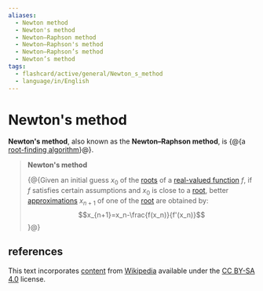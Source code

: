```yaml
---
aliases:
  - Newton method
  - Newton's method
  - Newton–Raphson method
  - Newton–Raphson's method
  - Newton–Raphson’s method
  - Newton’s method
tags:
  - flashcard/active/general/Newton_s_method
  - language/in/English
---
```


# Newton's method

__Newton's method__, also known as the __Newton–Raphson method__, is {@{a [root-finding algorithm](root-finding%20algorithms.md)}@}. <!--SR:!2024-11-19,274,330-->

> __Newton's method__
>
> {@{Given an initial guess $x_0$ of the [roots](zero%20of%20a%20function.md) of a [real-valued function](real-valued%20function.md) $f$, if $f$ satisfies certain assumptions and $x_0$ is close to a [root](zero%20of%20a%20function.md), better [approximations](approximation.md) $x_{n+1}$ of one of the [root](zero%20of%20a%20function.md) are obtained by:$$x_{n+1}=x_n-\frac{f(x_n)}{f'(x_n)}$$}@} <!--SR:!2025-10-16,404,270-->

## references

This text incorporates [content](https://en.wikipedia.org/wiki/Newton's_method) from [Wikipedia](Wikipedia.md) available under the [CC BY-SA 4.0](https://creativecommons.org/licenses/by-sa/4.0/) license.
